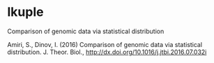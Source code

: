 # lkuple
Comparison of genomic data via statistical distribution

Amiri, S., Dinov, I. (2016) Comparison of genomic data via statistical distribution. J. Theor. Biol., http://dx.doi.org/10.1016/j.jtbi.2016.07.032i
